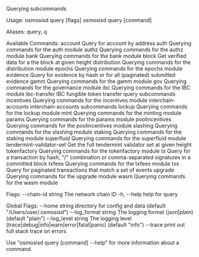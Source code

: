 Querying subcommands

Usage:
  osmosisd query [flags]
  osmosisd query [command]

Aliases:
  query, q

Available Commands:
  account                  Query for account by address
  auth                     Querying commands for the auth module
  authz                    Querying commands for the authz module
  bank                     Querying commands for the bank module
  block                    Get verified data for a the block at given height
  distribution             Querying commands for the distribution module
  epochs                   Querying commands for the epochs module
  evidence                 Query for evidence by hash or for all (paginated) submitted evidence
  gamm                     Querying commands for the gamm module
  gov                      Querying commands for the governance module
  ibc                      Querying commands for the IBC module
  ibc-transfer             IBC fungible token transfer query subcommands
  incentives               Querying commands for the incentives module
  interchain-accounts      interchain-accounts subcommands
  lockup                   Querying commands for the lockup module
  mint                     Querying commands for the minting module
  params                   Querying commands for the params module
  poolincentives           Querying commands for the poolincentives module
  slashing                 Querying commands for the slashing module
  staking                  Querying commands for the staking module
  superfluid               Querying commands for the superfluid module
  tendermint-validator-set Get the full tendermint validator set at given height
  tokenfactory             Querying commands for the tokenfactory module
  tx                       Query for a transaction by hash, "<addr>/<seq>" combination or comma-separated signatures in a committed block
  txfees                   Querying commands for the txfees module
  txs                      Query for paginated transactions that match a set of events
  upgrade                  Querying commands for the upgrade module
  wasm                     Querying commands for the wasm module

Flags:
      --chain-id string   The network chain ID
  -h, --help              help for query

Global Flags:
      --home string         directory for config and data (default "/Users/user/.osmosisd")
      --log_format string   The logging format (json|plain) (default "plain")
      --log_level string    The logging level (trace|debug|info|warn|error|fatal|panic) (default "info")
      --trace               print out full stack trace on errors

Use "osmosisd query [command] --help" for more information about a command.
